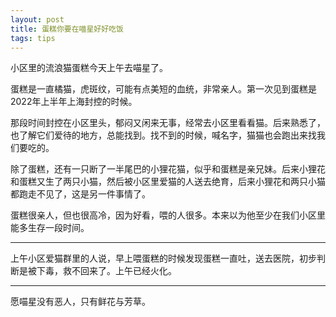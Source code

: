 ```yaml
---
layout: post
title: 蛋糕你要在喵星好好吃饭
tags: tips
---
```


小区里的流浪猫蛋糕今天上午去喵星了。

蛋糕是一直橘猫，虎斑纹，可能有点美短的血统，非常亲人。第一次见到蛋糕是2022年上半年上海封控的时候。

那段时间封控在小区里头，郁闷又闲来无事，经常去小区里看看猫。后来熟悉了，也了解它们爱待的地方，总能找到。找不到的时候，喊名字，猫猫也会跑出来找我们要吃的。

除了蛋糕，还有一只断了一半尾巴的小狸花猫，似乎和蛋糕是亲兄妹。后来小狸花和蛋糕又生了两只小猫，然后被小区里爱猫的人送去绝育，后来小狸花和两只小猫都跑走不见了，这是另一件事情了。

蛋糕很亲人，但也很高冷，因为好看，喂的人很多。本来以为他至少在我们小区里能多生存一段时间。

---

上午小区爱猫群里的人说，早上喂蛋糕的时候发现蛋糕一直吐，送去医院，初步判断是被下毒，救不回来了。上午已经火化。

---

愿喵星没有恶人，只有鲜花与芳草。